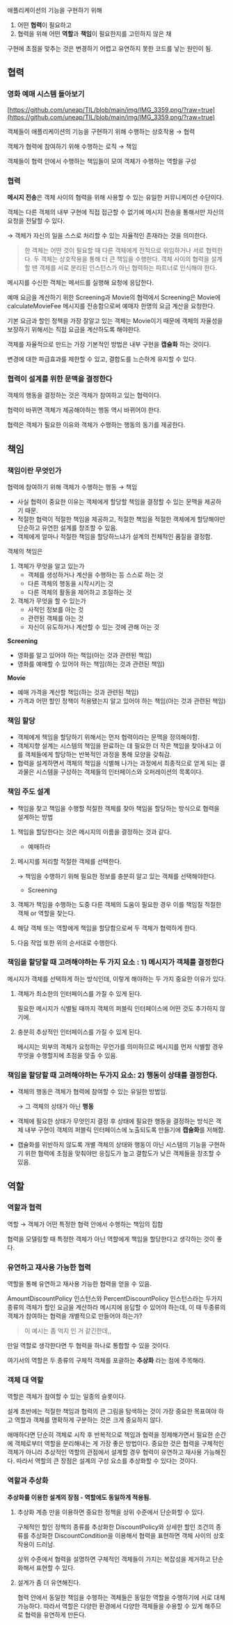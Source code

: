 애플리케이션의 기능을 구현하기 위해 

1. 어떤 **협력**이 필요하고 
2. 협력을 위해 어떤 **역할**과 **책임**이 필요한지를 고민하지 않은 채 

구현에 초점을 맞추는 것은 변경하기 어렵고 유연하지 못한 코드를 낳는 원인이 됨.

## 협력

### 영화 예매 시스템 돌아보기

[https://github.com/uneap/TIL/blob/main/img/IMG_3359.png/?raw=true](https://github.com/uneap/TIL/blob/main/img/IMG_3359.png/?raw=true)

객체들이 애플리케이션의 기능을 구현하기 위해 수행하는 상호작용 → 협력

객체가 협력에 참여하기 위해 수행하는 로직 → 책임

객체들이 협력 안에서 수행하는 책임들이 모여 객체가 수행하는 역할을 구성

### 협력

**메시지 전송**은 객체 사이의 협력을 위해 사용할 수 있는 유일한 커뮤니케이션 수단이다.

객체는 다른 객체의 내부 구현에 직접 접근할 수 없기에 메시지 전송을 통해서만 자신의 요청을 전달할 수 있다.

→ 객체가 자신의 일을 스스로 처리할 수 있는 자율적인 존재라는 것을 의미한다.

> 한 객체는 어떤 것이 필요할 때 다른 객체에게 전적으로 위임하거나 서로 협력한다.
두 객체는 상호작용을 통해 더 큰 책임을 수행한다.
객체 사이의 협력을 설계할 땐 객체를 서로 분리된 인스턴스가 아닌 협력하는 파트너로 인식해야 한다.

메시지를 수신한 객체는 메서드를 실행해 요청에 응답한다. 

예매 요금을 계산하기 위한 Screening과 Movie의 협력에서 Screening은 Movie에 calculateMovieFee 메시지를 전송함으로써 예매자 한명의 요금 계산을 요청한다.

기본 요금과 할인 정책을 가장 잘알고 있는 객체는 Movie이기 때문에 객체의 자율성을 보장하기 위해서는 직접 요금을 계산하도록 해야한다.

객체를 자율적으로 만드는 가장 기본적인 방법은 내부 구현을 **캡슐화** 하는 것이다.

변경에 대한 파급효과를 제한할 수 있고, 결합도를 느슨하게 유지할 수 있다.

### 협력이 설계를 위한 문맥을 결정한다

객체의 행동을 결정하는 것은 객체가 참여하고 있는 협력이다.

협력이 바뀌면 객체가 제공해야하는 행동 역시 바뀌어야 한다.

협력은 객체가 필요한 이유와 객체가 수행하는 행동의 동기를 제공한다.

## 책임

### 책임이란 무엇인가

협력에 참여하기 위해 객체가 수행하는 행동 → 책임

- 사실 협력이 중요한 이유는 객체에게 할당할 책임을 결정할 수 있는 문맥을 제공하기 때문.
- 적절한 협력이 적절한 책임을 제공하고, 적절한 책임을 적절한 객체에게 할당해야만
 단순하고 유연한 설계를 창조할 수 있음.
- 객체에게 얼마나 적절한 책임을 할당하느냐가 설계의 전체적인 품질을 결정함.

객체의 책임은

1. 객체가 무엇을 알고 있는가
    - 객체를 생성하거나 계산을 수행하는 등 스스로 하는 것
    - 다른 객체의 행동을 시작시키는 것
    - 다른 객체의 활동을 제어하고 조절하는 것
2. 객체가 무엇을 할 수 있는가
    - 사적인 정보를 아는 것
    - 관련된 객체를 아는 것
    - 자신이 유도하거나 계산할 수 있는 것에 관해 아는 것

**Screening**

- 영화를 알고 있어야 하는 책임(아는 것과 관련된 책임)
- 영화를 예매할 수 있어야 하는 책임(하는 것과 관련된 책임)

**Movie**

- 예매 가격을 계산할 책임(하는 것과 관련된 책임)
- 가격과 어떤 할인 정책이 적용됐는지 알고 있어야 하는 책임(아는 것과 관련된 책임)

### 책임 할당

- 객체에게 책임을 할당하기 위해서는 먼저 협력이라는 문맥을 정의해야함.
- 객체지향 설계는 시스템의 책임을 완료하는 데 필요한 더 작은 책임을 찾아내고 이를 객체들에게 할당하는 반복적인 과정을 통해 모양을 갖춰감.
- 협력을 설계하면서 객체의 책임을 식별해 나가는 과정에서 최종적으로 얻게 되는 결과물은 시스템을 구성하는 객체들의 인터페이스와 오퍼레이션의 목록이다.

### 책임 주도 설계

- 책임을 찾고 책임을 수행할 적절한 객체를 찾아 책임을 할당하는 방식으로 협력을 설계하는 방법
1. 책임을 할당한다는 것은 메시지의 이름을 결정하는 것과 같다.
    - 예매하라
2. 메시지를 처리할 적절한 객체를 선택한다.

    → 책임을 수행하기 위해 필요한 정보를 충분히 알고 있는 객체를 선택해야한다.

    - Screening
3. 객체가 책임을 수행하는 도중 다른 객체의 도움이 필요한 경우 이를 책임질 적절한 객체 or 역할을 찾는다.
4. 해당 객체 또는 역할에게 책임을 할당함으로써 두 객체가 협력하게 한다.
5. 다음 작업 또한 위의 순서대로 수행한다.

### 책임을 할당할 때 고려해야하는 두 가지 요소 : 1) 메시지가 객체를 결정한다

메시지가 객체를 선택하게 하는 방식인데, 이렇게 해야하는 두 가지 중요한 이유가 있다.

1. 객체가 최소한의 인터페이스를 가질 수 있게 된다.

    필요한 메시지가 식별될 때까지 객체의 퍼블릭 인터페이스에 어떤 것도 추가하지 않기에.

2. 충분히 추상적인 인터페이스를 가질 수 있게 된다.

    메시지는 외부의 객체가 요청하는 무언가를 의미하므로 메시지를 먼저 식별할 경우 무엇을 수행할지에 초점을 맞출 수 있음.

### 책임을 할당할 때 고려해야하는 두가지 요소: 2) 행동이 상태를 결정한다.

- 객체의 행동은 객체가 협력에 참여할 수 있는 유일한 방법임.

    → 그 객체의 상태가 아닌 **행동**

- 객체에 필요한 상태가 무엇인지 결정 후 상태에 필요한 행동을 결정하는 방식은 객체 내부 구현이 객체의 퍼블릭 인터페이스에 노출되도록 만들기에 **캡슐화**를 저해함.
- 캡슐화를 위반하지 않도록 개별 객체의 상태와 행동이 아닌 시스템의 기능을 구현하기 위한 협력에 초점을 맞춰야만 응집도가 높고 결합도가 낮은 객체들을 창조할 수 있음.

## 역할

### 역할과 협력

역할 → 객체가 어떤 특정한 협력 안에서 수행하는 책임의 집합

협력을 모델링할 때 특정한 객체가 아닌 역할에게 책임을 할당한다고 생각하는 것이 좋다.

### 유연하고 재사용 가능한 협력

역할을 통해 유연하고 재사용 가능한 협력을 얻을 수 있음.

AmountDiscountPolicy 인스턴스와 PercentDiscountPolicy 인스턴스라는 두가지 종류의 객체가 할인 요금을 계산하라 메시지에 응답할 수 있어야 하는데, 이 때 두종류의 객체가 참여하는 협력을 개별적으로 만들어야 하는가?

> 이 예시는 좀 억지 인 거 같긴한데,,

만일 역할로 생각한다면 두 협력을 하나로 통합할 수 있을 것이다.

여기서의 역할은 두 종류의 구체적 객체를 포괄하는 **추상화** 라는 점에 주목해라.

### 객체 대 역할

역할은 객체가 참여할 수 있는 일종의 슬롯이다.

설계 초반에는 적절한 책임과 협력의 큰 그림을 탐색하는 것이 가장 중요한 목표여야 하고 역할과 객체를 명확하게 구분하는 것은 크게 중요하지 않다.

애매하다면 단순히 객체로 시작 후 반복적으로 책임과 협력을 정제해가면서 필요한 순간에 객체로부터 역할을 분리해내는 게 가장 좋은 방법이다.
중요한 것은 협력을 구체적인 객체가 아니라 추상적인 역할의 관점에서 설계할 경우 협력이 유연하고 재사용 가능해진다. 따라서 역할의 큰 장점은 설계의 구성 요소를 추상화할 수 있다는 것이다.

### 역할과 추상화

**추상화를 이용한 설계의 장점 - 역할에도 동일하게 적용됨.**

1. 추상화 계층 만을 이용하면 중요한 정책을 상위 수준에서 단순화할 수 있다.

   구체적인 할인 정책의 종류를 추상화한 DiscountPolicy와 상세한 할인 조건의 종류를 추상화한 DiscountCondition을 이용해서 협력을 표현하면 객체 사이의 상호작용이 드러남.

   상위 수준에서 협력을 설명하면 구체적인 객체들이 가지는 복잡성을 제거하고 단순화해서 표현할 수 있다.

2. 설계가 좀 더 유연해진다.

   협력 안에서 동일한 책임을 수행하는 객체들은 동일한 역할을 수행하기에 서로 대체 가능하다. 따라서 역할은 다양한 환경에서 다양한 객체들을 수용할 수 있게 해주므로 협력을 유연하게 만든다.
